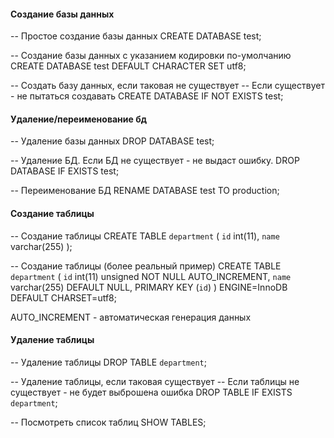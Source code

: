 #### Создание базы данных

-- Простое создание базы данных
CREATE DATABASE test;

-- Создание базы данных с указанием кодировки по-умолчанию
CREATE DATABASE test DEFAULT CHARACTER SET utf8;

-- Создать базу данных, если таковая не существует
-- Если существует - не пытаться создавать
CREATE DATABASE IF NOT EXISTS test;

#### Удаление/переименование бд
-- Удаление базы данных
DROP DATABASE test;

-- Удаление БД. Если БД не существует - не выдаст ошибку.
DROP DATABASE IF EXISTS test;

-- Переименование БД
RENAME DATABASE test TO production;

#### Создание таблицы

-- Создание таблицы
CREATE TABLE `department` (
 `id` int(11),
 `name` varchar(255)
);

-- Создание таблицы (более реальный пример)
CREATE TABLE `department` (
 `id` int(11) unsigned NOT NULL AUTO_INCREMENT,
 `name` varchar(255) DEFAULT NULL,
 PRIMARY KEY (`id`)
) ENGINE=InnoDB DEFAULT CHARSET=utf8;


AUTO_INCREMENT - автоматическая генерация данных
#### Удаление таблицы

-- Удаление таблицы
DROP TABLE `department`;

-- Удаление таблицы, если таковая существует
-- Если таблицы не существует - не будет выброшена ошибка
DROP TABLE IF EXISTS `department`;

-- Посмотреть список таблиц
SHOW TABLES;

